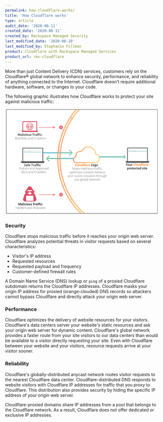 ```yaml
---
permalink: how-cloudflare-works/
title: 'How Cloudflare works'
type: article
audit_date: '2020-06-11'
created_date: '2020-06-11'
created_by: Rackspace Managed Security
last_modified_date: '2020-08-28'
last_modified_by: Stephanie Fillmon
product: Cloudflare with Rackspace Managed Services
product_url: rms-cloudflare
---
```


More than just Content Delivery (CDN) services, customers rely on the
Cloudflare&reg; global network to enhance security, performance, and reliability of anything
connected to the Internet. Cloudflare doesn't require additional hardware,
software, or changes to your code.

The following graphic illustrates how Cloudflare works to protect your
site against malicious traffic:

<img src="cloudflare-diagram.png" />

### Security

Cloudflare stops malicious traffic before it reaches your origin web server.
Cloudflare analyzes potential threats in visitor requests based on
several characteristics:

- Visitor's IP address
- Requested resources
- Requested payload and frequency
- Customer-defined firewall rules

A Domain Name Service (DNS) lookup or `ping` of a proxied Cloudflare subdomain returns the Cloudflare IP
addresses. Cloudflare masks your origin IP address for proxied (orange-clouded) DNS records so attackers cannot bypass Cloudflare and directly attack your origin web server.

### Performance

Cloudflare optimizes the delivery of website resources for your visitors.
Cloudflare's data centers server your website's static resources and ask
your origin web server for dynamic content. Cloudflare's global network
provides a faster route from your site visitors to our data centers than
would be available to a visitor directly requesting your site. Even with
Cloudflare between your website and your visitors, resource requests arrive
at your visitor sooner.

### Reliability

Cloudflare's globally-distributed anycast network routes visitor requests to
the nearest Cloudflare data center. Cloudflare-distributed DNS responds to
website visitors with Cloudflare IP addresses for traffic that you proxy to
Cloudflare. This distribution also provides security by hiding the specific IP address
of your origin web server.

Cloudflare-proxied domains share IP addresses from a pool that belongs to the
Cloudflare network. As a result, Cloudflare does not offer dedicated or
exclusive IP addresses.
